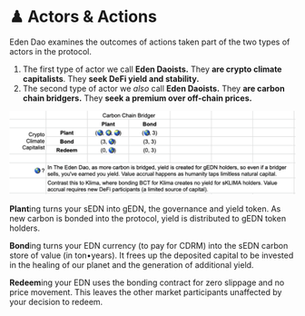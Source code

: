 # ♟ Actors & Actions

Eden Dao examines the outcomes of actions taken part of the two types of actors in the protocol.

1. The first type of actor we call **Eden Daoists.** They **are crypto climate capitalists**. They **seek DeFi yield and stability.**
2. The second type of actor we _also_ call **Eden Daoists.** They **are carbon chain bridgers.** They **seek a premium over off-chain prices.**



![Access the sheet here](<../.gitbook/assets/Screenshot 2022-02-26 at 23.07.25 (1).png>)

**Plant**ing turns your sEDN into gEDN, the governance and yield token. As new carbon is bonded into the protocol, yield is distributed to gEDN token holders.

**Bond**ing turns your EDN currency (to pay for CDRM) into the sEDN carbon store of value (in ton•years). It frees up the deposited capital to be invested in the healing of our planet and the generation of additional yield.&#x20;

**Redeem**ing your EDN uses the bonding contract for zero slippage and no price movement. This leaves the other market participants unaffected by your decision to redeem.
